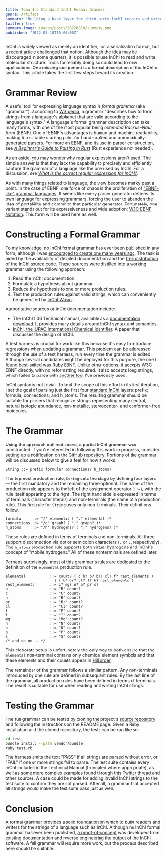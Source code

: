 ```yaml
---
title: Toward a Standard InChI Formal Grammar
genre: Artifact
summary: "Building a base layer for third-party InchI readers and writers."
twitter: true
summary-image: images/posts/20220810/summary.png
published: "2022-08-10T15:00:00Z"
---
```


InChI is widely viewed as merely an identifier, not a serialization format, but a [recent article](/articles/2022/07/27/element-to-atom-mapping-in-inchi/) challenged that notion. Although the idea may be discouraged in some quarters, it is possible to use InChI to read and write molecular structure. Tools for reliably doing so could lead to new applications. One missing component is a formal description of the InChI's syntax. This article takes the first few steps toward its creation.

# Grammar Review

A useful tool for expressing language syntax is *formal grammar* (aka "grammar"). According to [Wikipedia](https://en.wikipedia.org/wiki/Formal_grammar), a grammar "describes how to form strings from a language's alphabet that are valid according to the language's syntax." A language's formal grammar description can take many forms, with one of the most popular being *extended Backus–Naur form* (EBNF). One of EBNF's advantages is human and machine readability, making it a suitable starting point for hand-crafted and automatically-generated parsers. For more on EBNF, and its use in parser construction, see [*A Beginner's Guide to Parsing in Rust*](/articles/2021/12/16/a-beginners-guide-to-parsing-in-rust/) (Rust experience not needed).

As an aside, you may wonder why regular expressions aren't used. The simple answer is that they lack the capability to precisely and efficiently capture the grammar of a language like the one used by InChI. For a discussion, see [*What is the correct regular expression for InChI?*](https://chemistry.stackexchange.com/questions/82144/what-is-the-correct-regular-expression-for-inchi).

As with many things related to language, the view becomes murky past a point. In the case of EBNF, one force of chaos is the proliferation of ["EBNF-like" grammar languages](https://dwheeler.com/essays/dont-use-iso-14977-ebnf.html). It seems like every parser generator defines its own language for expressing grammars, forcing the user to abandon the idea of portability and commit to that particular generator. Fortunately, one variant stands out for its expressiveness and wide adoption: [W3C EBNF Notation](https://www.w3.org/TR/REC-xml/#sec-notation). This form will be used here as well.

# Constructing a Formal Grammar

To my knowledge, no InChI formal grammar has ever been published in any form, although I was [encouraged to create one many years ago](https://sourceforge.net/p/inchi/mailman/message/1619717/). The task is aided by the availability of detailed documentation and the [free distribution of the InChI source code](https://www.inchi-trust.org/download-latest-inchi-standard-software/). These sources were distilled into a working grammar using the following approach:

1. Read the InChI documentation.
2. Formulate a hypothesis about grammar.
3. Reduce the hypothesis to one or more production rules.
4. Test the production rules against valid strings, which can conveniently be generated by [InChI Wasm](https://metamolecular.com/inchi-wasm/).

Authoritative sources of InChI documentation include:

- The InChI 1.06 Technical manual, available as a [documentation download](https://www.inchi-trust.org/wp/download/106/INCHI-1-DOC.zip). It provides many details around InChI syntax and semantics.
- [InChI, the IUPAC International Chemical Identifier](https://doi.org/10.1186/s13321-015-0068-4). A paper that discusses the design of InChI.

A test harness is crucial for work like this because it's easy to introduce regressions when updating a grammar. This problem can be addressed through the use of a test harness, run every time the grammar is edited. Although several candidates might be deployed for this purpose, the one I found best-suited was [Ruby EBNF](https://github.com/dryruby/ebnf). Unlike other options, it accepts W3C EBNF directly, with no reformatting required. It also accepts long strings, which failed to parse with [another tool](https://mdkrajnak.github.io/ebnftest/) I've previously used.

InChI syntax is not trivial. To limit the scope of this effort in its first iteration, I set the goal of parsing just the first four [standard InChI](/articles/2021/05/19/standard-inchi/) layers: prefix; formula; connections; and h\_atoms. The resulting grammar should be suitable for parsers that recognize strings representing many neutral, natural isotopic abundance, non-metallic, stereocenter- and conformer-free molecules.

# The Grammar

Using the approach outlined above, a partial InChI grammar was constructed. If you're interested in following this work in progress, consider setting up a notification on the [GitHub repository](https://github.com/metamolecular/inchi-grammar). Portions of the grammar will be discussed below to give a feel for how it works.

```
String ::= prefix formula? connections? h_atoms?
```

The topmost production rule, `String` sets the stage by defining four layers &mdash; the first mandatory and the remaining three optional. The name of the production rule appears to the left of the assignment operator (`::=`), with the rule itself appearing to the right. The right hand side is expressed in terms of terminals (character literals) and non-terminals (the name of a production rule). This first rule for `String` uses only non-terminals. Their definitions follow.

```
formula     ::= "/" elemental ( "." elemental )*
connections ::= "/c" graph? ( ";" graph? )*
h_atoms     ::= "/h" hydrogens? ( ";" hydrogens? )*
```

These rules are defined in terms of terminals and non-terminals. All three support disconnection via dot or semicolon characters (`.` or `;`, respectively). The `h_atoms` production rule supports both [virtual hydrogens](/articles/2019/11/06/virtual-hydrogens/) and InChI's concept of "mobile hydrogens." All of these nonterminals are defined later.

Perhaps surprisingly, most of this grammar's rules are dedicated to the definition of the `elemental` production rule. 

```
elemental           ::= count? ( c h? b? br? cl? f? rest_elements )
                      | ( b? br? cl? f? h? rest_elements )
rest_elements       ::= i? mg? n? o? p? s?
b                   ::= "B" count?
c                   ::= "C" count?
h                   ::= "H" count?
br                  ::= "Br" count?
cl                  ::= "Cl" count?
f                   ::= "F" count?
i                   ::= "I" count?
mg                  ::= "Mg" count?
n                   ::= "N" count?
o                   ::= "O" count?
p                   ::= "P" count?
s                   ::= "S" count?
/* and so on... */
```

This elaborate setup is unfortunately the only way to both ensure that the `elemental` non-terminal contains only chemical element symbols and that these elements and their counts appear in [Hill order](https://en.wikipedia.org/wiki/Chemical_formula#Hill_system).

The remainder of the grammar follows a similar pattern. Any non-terminals introduced by one rule are defined in subsequent rules. By the last line of the grammar, all production rules have been defined in terms of terminals. The result is suitable for use when reading and writing InChI strings.

# Testing the Grammar

The full grammar can be tested by cloning the project's [source repository](https://github.com/metamolecular/inchi-grammar) and following the instructions on the README page. Given a Ruby installation and the cloned repository, the tests can be run like so:

```bash
cd test
bundle install --path vendor/bundle
ruby test.rb
```

The harness emits the text "PASS" if all strings are parsed without error, or "FAIL" if one or more strings fail to parse. The test suite contains every InChI included in the Technical Manual (truncated where appropriate), as well as some more complex examples found through [this Twitter thread](https://twitter.com/jwmay/status/1323552666593755137) and other sources. A case could be made for adding invalid InChI strings to the test suite to confirm they are not parsed. After all, a grammar that accepted all strings would make the test suite pass just as well.

# Conclusion

A formal grammar provides a solid foundation on which to build readers and writers for the strings of a language such as InChI. Although no InChI formal grammar has ever been published, [a proof-of-concept](https://github.com/metamolecular/inchi-grammar) was developed from existing documentation and reverse engineering the output of the InChI software. A full grammar will require more work, but the process described here should be suitable.
